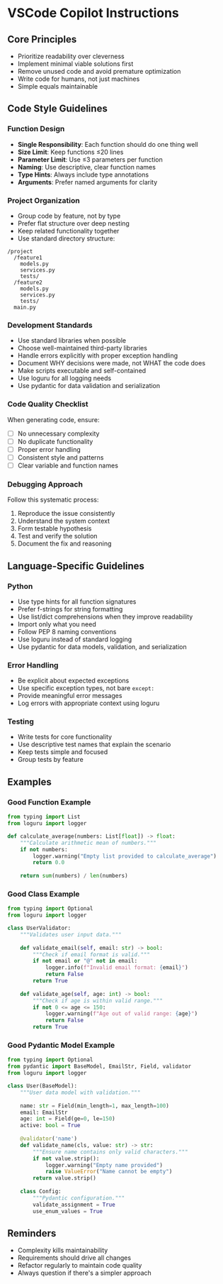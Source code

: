 # VSCode Copilot Instructions

## Core Principles
- Prioritize readability over cleverness
- Implement minimal viable solutions first
- Remove unused code and avoid premature optimization
- Write code for humans, not just machines
- Simple equals maintainable

## Code Style Guidelines

### Function Design
- **Single Responsibility**: Each function should do one thing well
- **Size Limit**: Keep functions ≤20 lines
- **Parameter Limit**: Use ≤3 parameters per function
- **Naming**: Use descriptive, clear function names
- **Type Hints**: Always include type annotations
- **Arguments**: Prefer named arguments for clarity

### Project Organization
- Group code by feature, not by type
- Prefer flat structure over deep nesting
- Keep related functionality together
- Use standard directory structure:
```
/project
  /feature1
    models.py
    services.py
    tests/
  /feature2
    models.py
    services.py
    tests/
  main.py
```

### Development Standards
- Use standard libraries when possible
- Choose well-maintained third-party libraries
- Handle errors explicitly with proper exception handling
- Document WHY decisions were made, not WHAT the code does
- Make scripts executable and self-contained
- Use loguru for all logging needs
- Use pydantic for data validation and serialization

### Code Quality Checklist
When generating code, ensure:
- [ ] No unnecessary complexity
- [ ] No duplicate functionality
- [ ] Proper error handling
- [ ] Consistent style and patterns
- [ ] Clear variable and function names

### Debugging Approach
Follow this systematic process:
1. Reproduce the issue consistently
2. Understand the system context
3. Form testable hypothesis
4. Test and verify the solution
5. Document the fix and reasoning

## Language-Specific Guidelines

### Python
- Use type hints for all function signatures
- Prefer f-strings for string formatting
- Use list/dict comprehensions when they improve readability
- Import only what you need
- Follow PEP 8 naming conventions
- Use loguru instead of standard logging
- Use pydantic for data models, validation, and serialization

### Error Handling
- Be explicit about expected exceptions
- Use specific exception types, not bare `except:`
- Provide meaningful error messages
- Log errors with appropriate context using loguru

### Testing
- Write tests for core functionality
- Use descriptive test names that explain the scenario
- Keep tests simple and focused
- Group tests by feature

## Examples

### Good Function Example
```python
from typing import List
from loguru import logger

def calculate_average(numbers: List[float]) -> float:
    """Calculate arithmetic mean of numbers."""
    if not numbers:
        logger.warning("Empty list provided to calculate_average")
        return 0.0
    
    return sum(numbers) / len(numbers)
```

### Good Class Example
```python
from typing import Optional
from loguru import logger

class UserValidator:
    """Validates user input data."""
    
    def validate_email(self, email: str) -> bool:
        """Check if email format is valid."""
        if not email or "@" not in email:
            logger.info(f"Invalid email format: {email}")
            return False
        return True
    
    def validate_age(self, age: int) -> bool:
        """Check if age is within valid range."""
        if not 0 <= age <= 150:
            logger.warning(f"Age out of valid range: {age}")
            return False
        return True
```

### Good Pydantic Model Example
```python
from typing import Optional
from pydantic import BaseModel, EmailStr, Field, validator
from loguru import logger

class User(BaseModel):
    """User data model with validation."""
    
    name: str = Field(min_length=1, max_length=100)
    email: EmailStr
    age: int = Field(ge=0, le=150)
    active: bool = True
    
    @validator('name')
    def validate_name(cls, value: str) -> str:
        """Ensure name contains only valid characters."""
        if not value.strip():
            logger.warning("Empty name provided")
            raise ValueError("Name cannot be empty")
        return value.strip()
    
    class Config:
        """Pydantic configuration."""
        validate_assignment = True
        use_enum_values = True
```

## Reminders
- Complexity kills maintainability
- Requirements should drive all changes
- Refactor regularly to maintain code quality
- Always question if there's a simpler approach
